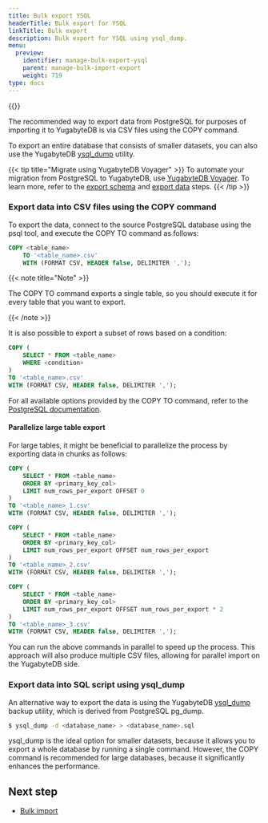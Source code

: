 ```yaml
---
title: Bulk export YSQL
headerTitle: Bulk export for YSQL
linkTitle: Bulk export
description: Bulk export for YSQL using ysql_dump.
menu:
  preview:
    identifier: manage-bulk-export-ysql
    parent: manage-bulk-import-export
    weight: 719
type: docs
---
```


{{<api-tabs>}}

The recommended way to export data from PostgreSQL for purposes of importing it to YugabyteDB is via CSV files using the COPY command.

To export an entire database that consists of smaller datasets, you can also use the YugabyteDB [ysql_dump](../../../admin/ysql-dump/) utility.

{{< tip title="Migrate using YugabyteDB Voyager" >}}
To automate your migration from PostgreSQL to YugabyteDB, use [YugabyteDB Voyager](../../../yugabyte-voyager/). To learn more, refer to the [export schema](../../../yugabyte-voyager/migrate/migrate-steps/#export-schema) and [export data](../../../yugabyte-voyager/migrate/migrate-steps/#export-data) steps.
{{< /tip >}}

### Export data into CSV files using the COPY command

To export the data, connect to the source PostgreSQL database using the psql tool, and execute the COPY TO command as follows:

```sql
COPY <table_name>
    TO '<table_name>.csv'
    WITH (FORMAT CSV, HEADER false, DELIMITER ',');
```

{{< note title="Note" >}}

The COPY TO command exports a single table, so you should execute it for every table that you want to export.

{{< /note >}}

It is also possible to export a subset of rows based on a condition:

```sql
COPY (
    SELECT * FROM <table_name>
    WHERE <condition>
)
TO '<table_name>.csv'
WITH (FORMAT CSV, HEADER false, DELIMITER ',');
```

For all available options provided by the COPY TO command, refer to the [PostgreSQL documentation](https://www.postgresql.org/docs/current/sql-copy.html).

#### Parallelize large table export

For large tables, it might be beneficial to parallelize the process by exporting data in chunks as follows:

```sql
COPY (
    SELECT * FROM <table_name>
    ORDER BY <primary_key_col>
    LIMIT num_rows_per_export OFFSET 0
)
TO '<table_name>_1.csv'
WITH (FORMAT CSV, HEADER false, DELIMITER ',');
```

```sql
COPY (
    SELECT * FROM <table_name>
    ORDER BY <primary_key_col>
    LIMIT num_rows_per_export OFFSET num_rows_per_export
)
TO '<table_name>_2.csv'
WITH (FORMAT CSV, HEADER false, DELIMITER ',');
```

```sql
COPY (
    SELECT * FROM <table_name>
    ORDER BY <primary_key_col>
    LIMIT num_rows_per_export OFFSET num_rows_per_export * 2
)
TO '<table_name>_3.csv'
WITH (FORMAT CSV, HEADER false, DELIMITER ',');
```

You can run the above commands in parallel to speed up the process. This approach will also produce multiple CSV files, allowing for parallel import on the YugabyteDB side.

### Export data into SQL script using ysql_dump

An alternative way to export the data is using the YugabyteDB [ysql_dump](../../../admin/ysql-dump/) backup utility, which is derived from PostgreSQL pg_dump.

```sh
$ ysql_dump -d <database_name> > <database_name>.sql
```

ysql_dump is the ideal option for smaller datasets, because it allows you to export a whole database by running a single command. However, the COPY command is recommended for large databases, because it significantly enhances the performance.

## Next step

- [Bulk import](../bulk-import-ysql/)

